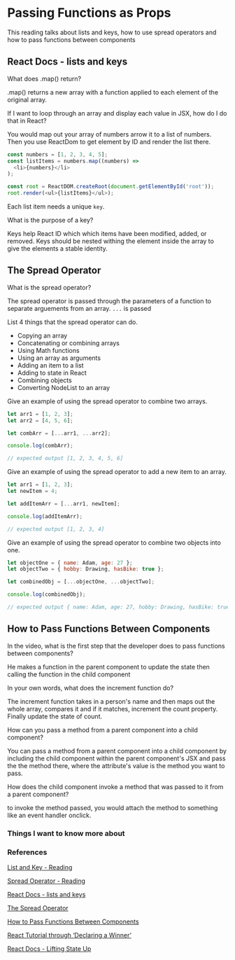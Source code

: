 # Passing Functions as Props

This reading talks about lists and keys, how to use spread operators and how to pass functions between components

## React Docs - lists and keys

What does .map() return?

.map() returns a new array with a function applied to each element of the original array.

If I want to loop through an array and display each value in JSX, how do I do that in React?

You would map out your array of numbers arrow it to a list of numbers. Then you use ReactDom to get element by ID and render the list there.

``` javascript
const numbers = [1, 2, 3, 4, 5];
const listItems = numbers.map((numbers) =>
  <li>{numbers}</li>
);

const root = ReactDOM.createRoot(document.getElementById('root')); 
root.render(<ul>{listItems}</ul>);
```

Each list item needs a unique `key`.

What is the purpose of a key?

Keys help React ID which which items have been modified, added, or removed. Keys should be nested withing the element inside the array to give the elements a stable identity.

## The Spread Operator

What is the spread operator?

The spread operator is passed through the parameters of a function to separate arguements from an array. `...` is passed

List 4 things that the spread operator can do.

* Copying an array
* Concatenating or combining arrays
* Using Math functions
* Using an array as arguments
* Adding an item to a list
* Adding to state in React
* Combining objects
* Converting NodeList to an array

Give an example of using the spread operator to combine two arrays.

``` javascript
let arr1 = [1, 2, 3];
let arr2 = [4, 5, 6];

let combArr = [...arr1, ...arr2];

console.log(combArr); 

// expected output [1, 2, 3, 4, 5, 6]
```

Give an example of using the spread operator to add a new item to an array.

``` javascript
let arr1 = [1, 2, 3];
let newItem = 4;

let addItemArr = [...arr1, newItem];

console.log(addItemArr); 

// expected output [1, 2, 3, 4]
```

Give an example of using the spread operator to combine two objects into one.

``` javascript
let objectOne = { name: Adam, age: 27 };
let objectTwo = { hobby: Drawing, hasBike: true };

let combinedObj = [...objectOne, ...objectTwo];

console.log(combinedObj); 

// expected output { name: Adam, age: 27, hobby: Drawing, hasBike: true }
```

## How to Pass Functions Between Components

In the video, what is the first step that the developer does to pass functions between components?

He makes a function in the parent component to update the state then calling the function in the child component

In your own words, what does the increment function do?

The increment function takes in a person's name and then maps out the whole array, compares it and if it matches, increment the count property. Finally update the state of count.

How can you pass a method from a parent component into a child component?

You can pass a method from a parent component into a child component by including the child component within the parent component's JSX and pass the the method there, where the attribute's value is the method you want to pass.

How does the child component invoke a method that was passed to it from a parent component?

to invoke the method passed, you would attach the method to something like an event handler onclick.

### Things I want to know more about

### References

[List and Key - Reading](https://legacy.reactjs.org/docs/lists-and-keys.html)

[Spread Operator - Reading](https://medium.com/coding-at-dawn/how-to-use-the-spread-operator-in-javascript-b9e4a8b06fab)

[React Docs - lists and keys](https://react.dev/learn#rendering-lists)

[The Spread Operator](https://developer.mozilla.org/en-US/docs/Web/JavaScript/Reference/Operators/Spread_syntax)

[How to Pass Functions Between Components](https://www.youtube.com/watch?v=n-6i_WGIOKE)

[React Tutorial through ‘Declaring a Winner’](https://reactjs.org/tutorial/tutorial.html)

[React Docs - Lifting State Up](https://reactjs.org/docs/lifting-state-up.html)
